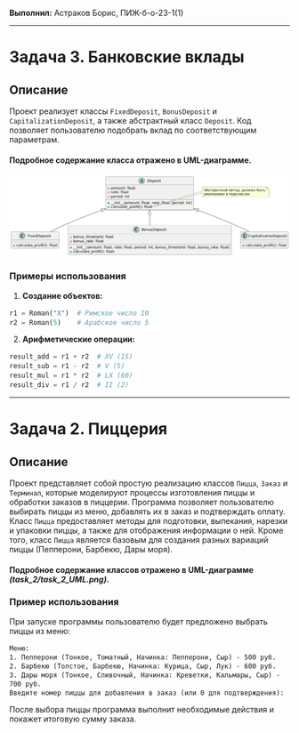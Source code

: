 **Выполнил:** Астраков Борис, ПИЖ-б-о-23-1(1)

------------------------------------------------

# Задача 3. Банковские вклады

## Описание

Проект реализует классы `FixedDeposit`, `BonusDeposit` и `CapitalizationDeposit`, а также абстрактный класс `Deposit`. Код позволяет пользователю подобрать вклад по соответствующим параметрам.

#### Подробное содержание класса отражено в UML-диаграмме.
![UML](task_3_UML.png)

### Примеры использования

1. **Создание объектов:**

```python
r1 = Roman("X")  # Римское число 10
r2 = Roman(5)    # Арабское число 5
```

2. **Арифметические операции:**

```python
result_add = r1 + r2  # XV (15)
result_sub = r1 - r2  # V (5)
result_mul = r1 * r2  # LX (60)
result_div = r1 / r2  # II (2)
```
-------------------------------------------------------------------------
# Задача 2. Пиццерия

## Описание

Проект представляет собой простую реализацию классов `Пицца`, `Заказ` и `Терминал`, которые моделируют процессы изготовления пиццы и обработки заказов в пиццерии. Программа позволяет пользователю выбирать пиццы из меню, добавлять их в заказ и подтверждать оплату. Класс `Пицца` предоставляет методы для подготовки, выпекания, нарезки и упаковки пиццы, а также для отображения информации о ней. Кроме того, класс `Пицца` является базовым для создания разных вариаций пиццы (Пепперони, Барбекю, Дары моря).

#### Подробное содержание классов отражено в UML-диаграмме _(task_2/task_2_UML.png)_.

### Пример использования

При запуске программы пользователю будет предложено выбрать пиццы из меню:

```
Меню:
1. Пепперони (Тонкое, Томатный, Начинка: Пепперони, Сыр) - 500 руб.
2. Барбекю (Толстое, Барбекю, Начинка: Курица, Сыр, Лук) - 600 руб.
3. Дары моря (Тонкое, Сливочный, Начинка: Креветки, Кальмары, Сыр) - 700 руб.
Введите номер пиццы для добавления в заказ (или 0 для подтверждения):
```

После выбора пиццы программа выполнит необходимые действия и покажет итоговую сумму заказа.
